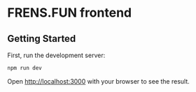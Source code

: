 # FRENS.FUN frontend

## Getting Started

First, run the development server:

```bash
npm run dev
```

Open [http://localhost:3000](http://localhost:3000) with your browser to see the result.

